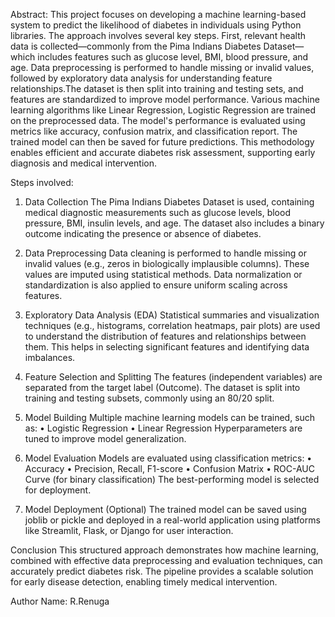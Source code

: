 Abstract:
This project focuses on developing a machine learning-based system to predict the likelihood of diabetes in individuals using Python libraries. The approach involves several key steps. First, relevant health data is collected—commonly from the Pima Indians Diabetes Dataset—which includes features such as glucose level, BMI, blood pressure, and age. Data preprocessing is performed to handle missing or invalid values, followed by exploratory data analysis for understanding feature relationships.The dataset is then split into training and testing sets, and features are standardized to improve model performance. Various machine learning algorithms like Linear Regression, Logistic Regression are trained on the preprocessed data. The model's performance is evaluated using metrics like accuracy, confusion matrix, and classification report. The trained model can then be saved for future predictions. This methodology enables efficient and accurate diabetes risk assessment, supporting early diagnosis and medical intervention.

Steps involved:
1. Data Collection
The Pima Indians Diabetes Dataset is used, containing medical diagnostic measurements such as glucose levels, blood pressure, BMI, insulin levels, and age. The dataset also includes a binary outcome indicating the presence or absence of diabetes.

2. Data Preprocessing
Data cleaning is performed to handle missing or invalid values (e.g., zeros in biologically implausible columns). These values are imputed using statistical methods. Data normalization or standardization is also applied to ensure uniform scaling across features.

3. Exploratory Data Analysis (EDA)
Statistical summaries and visualization techniques (e.g., histograms, correlation heatmaps, pair plots) are used to understand the distribution of features and relationships between them. This helps in selecting significant features and identifying data imbalances.

4. Feature Selection and Splitting
The features (independent variables) are separated from the target label (Outcome). The dataset is split into training and testing subsets, commonly using an 80/20 split.


5. Model Building
Multiple machine learning models can be trained, such as:
•	Logistic Regression
•	Linear Regression
Hyperparameters are tuned to improve model generalization.

6. Model Evaluation
Models are evaluated using classification metrics:
•	Accuracy
•	Precision, Recall, F1-score
•	Confusion Matrix
•	ROC-AUC Curve (for binary classification)
The best-performing model is selected for deployment.

7. Model Deployment (Optional)
The trained model can be saved using joblib or pickle and deployed in a real-world application using platforms like Streamlit, Flask, or Django for user interaction.


Conclusion
This structured approach demonstrates how machine learning, combined with effective data preprocessing and evaluation techniques, can accurately predict diabetes risk. The pipeline provides a scalable solution for early disease detection, enabling timely medical intervention.

Author Name: R.Renuga 


